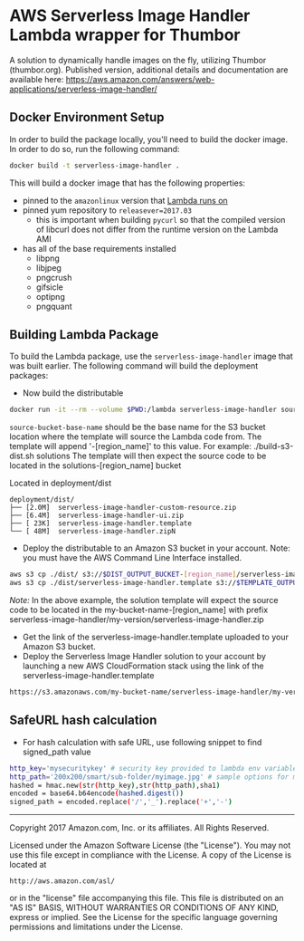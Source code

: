 # AWS Serverless Image Handler Lambda wrapper for Thumbor

A solution to dynamically handle images on the fly, utilizing Thumbor (thumbor.org).
Published version, additional details and documentation are available here: https://aws.amazon.com/answers/web-applications/serverless-image-handler/

## Docker Environment Setup

In order to build the package locally, you'll need to build the docker image. In order to do so, run the following command:

```bash
docker build -t serverless-image-handler .
```

This will build a docker image that has the following properties:

- pinned to the `amazonlinux` version that [Lambda runs on](https://docs.aws.amazon.com/lambda/latest/dg/current-supported-versions.html)
- pinned yum repository to `releasever=2017.03`
  - this is important when building `pycurl` so that the compiled version of libcurl does not differ from the runtime version on the Lambda AMI
- has all of the base requirements installed
  - libpng
  - libjpeg
  - pngcrush
  - gifsicle
  - optipng
  - pngquant

## Building Lambda Package

To build the Lambda package, use the `serverless-image-handler` image that was built earlier. The following command will build the deployment packages:

- Now build the distributable

```bash
docker run -it --rm --volume $PWD:/lambda serverless-image-handler source-bucket-base-name
```

`source-bucket-base-name` should be the base name for the S3 bucket location where the template will source the Lambda code from.
The template will append '-[region_name]' to this value.
For example: ./build-s3-dist.sh solutions
The template will then expect the source code to be located in the solutions-[region_name] bucket

Located in deployment/dist

```
deployment/dist/
├── [2.0M]  serverless-image-handler-custom-resource.zip
├── [6.4M]  serverless-image-handler-ui.zip
├── [ 23K]  serverless-image-handler.template
└── [ 48M]  serverless-image-handler.zipN
```

- Deploy the distributable to an Amazon S3 bucket in your account. Note: you must have the AWS Command Line Interface installed.

```bash
aws s3 cp ./dist/ s3://$DIST_OUTPUT_BUCKET-[region_name]/serverless-image-handler/$VERSION/ --recursive --exclude "*" --include "*.zip"
aws s3 cp ./dist/serverless-image-handler.template s3://$TEMPLATE_OUTPUT_BUCKET/serverless-image-handler/$VERSION/
```

_Note:_ In the above example, the solution template will expect the source code to be located in the my-bucket-name-[region_name] with prefix serverless-image-handler/my-version/serverless-image-handler.zip

- Get the link of the serverless-image-handler.template uploaded to your Amazon S3 bucket.
- Deploy the Serverless Image Handler solution to your account by launching a new AWS CloudFormation stack using the link of the serverless-image-handler.template

```bash
https://s3.amazonaws.com/my-bucket-name/serverless-image-handler/my-version/serverless-image-handler.template
```

## SafeURL hash calculation

- For hash calculation with safe URL, use following snippet to find signed_path value

```bash
http_key='mysecuritykey' # security key provided to lambda env variable
http_path='200x200/smart/sub-folder/myimage.jpg' # sample options for myimage
hashed = hmac.new(str(http_key),str(http_path),sha1)
encoded = base64.b64encode(hashed.digest())
signed_path = encoded.replace('/','_').replace('+','-')
```

---

Copyright 2017 Amazon.com, Inc. or its affiliates. All Rights Reserved.

Licensed under the Amazon Software License (the "License"). You may not use this file except in compliance with the License. A copy of the License is located at

    http://aws.amazon.com/asl/

or in the "license" file accompanying this file. This file is distributed on an "AS IS" BASIS, WITHOUT WARRANTIES OR CONDITIONS OF ANY KIND, express or implied. See the License for the specific language governing permissions and limitations under the License.
